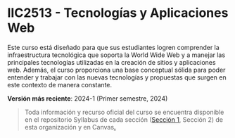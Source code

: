 # IIC2513 - Tecnologías y Aplicaciones Web

Este curso está diseñado para que sus estudiantes logren comprender la infraestructura tecnológica que soporta la World Wide Web y a manejar las principales tecnologías utilizadas en la creación de sitios y aplicaciones web. Además, el curso proporciona una base conceptual sólida para poder entender y trabajar con las nuevas tecnologías y propuestas que surgen en este contexto de manera constante.

**Versión más reciente**: 2024-1 (Primer semestre, 2024)

> Toda información y recurso oficial del curso se encuentra disponible en el repositorio Syllabus de cada sección ([Sección 1](https://github.com/IIC2513/Syllabus-S1), Sección 2) de esta organización y en Canvas[.](https://www.youtube.com/watch?v=dQw4w9WgXcQ)
